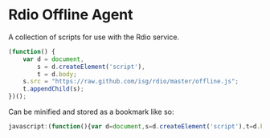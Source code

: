 Rdio Offline Agent
====

A collection of scripts for use with the Rdio service.

```javascript
(function() {
    var d = document,
        s = d.createElement('script'),
        t = d.body;
    s.src = "https://raw.github.com/isg/rdio/master/offline.js";
    t.appendChild(s);
})();
```

Can be minified and stored as a bookmark like so:

```javascript
javascript:(function(){var d=document,s=d.createElement('script'),t=d.body;s.src="https://raw.github.com/isg/rdio/master/offline.js";t.appendChild(s);})();
```

